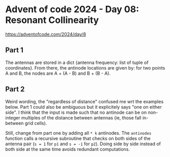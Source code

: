 # Advent of code 2024 - Day 08: Resonant Collinearity

https://adventofcode.com/2024/day/8

## Part 1

The antennas are stored in a dict {antenna frequency: list of tuple of coordinates}.
From there, the antinode locations are given by: for two points A and B, the nodes are A + (A - B) and B + (B - A).

## Part 2

Weird wording, the "regardless of distance" confused me wrt the examples below. Part 1 could also be ambiguous but it explicitely says "one on either side".
I think that the input is made such that no antinode can be on non-integer multiples of the distance between antennas (ie, those fall in-between grid cells).

Still, change from part one by adding all `* k` antinodes.
The `antinodes` function calls a recursive subroutine that checks on both sides of the antenna pair (`s = 1` for `p1` and `s = -1` for `p2`).
Doing side by side instead of both side at the same time avoids redundant computations.
